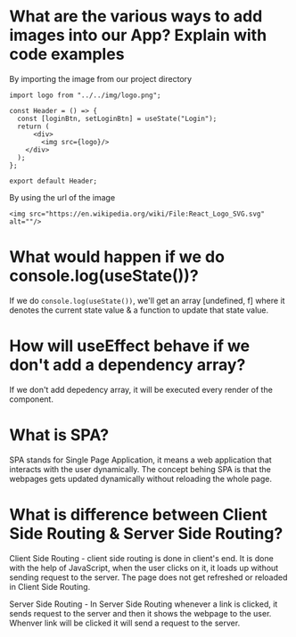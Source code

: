 # What are the various ways to add images into our App? Explain with code examples
By importing the image from our project directory
```
import logo from "../../img/logo.png";

const Header = () => {
  const [loginBtn, setLoginBtn] = useState("Login");
  return (
      <div>
        <img src={logo}/>
    </div>
  );
};

export default Header;
```
By using the url of the image
```
<img src="https://en.wikipedia.org/wiki/File:React_Logo_SVG.svg" alt=""/>
```

# What would happen if we do console.log(useState())?
If we do `console.log(useState())`, we'll get an array [undefined, f] where it denotes the current state value & a function to update that state value.

# How will useEffect behave if we don't add a dependency array?
If we don't add depedency array, it will be executed every render of the component.

# What is SPA?
SPA stands for Single Page Application, it means a web application that interacts with the user dynamically. The concept behing SPA is that the webpages gets updated dynamically without reloading the whole page.

# What is difference between Client Side Routing & Server Side Routing?
Client Side Routing - client side routing is done in client's end. It is done with the help of JavaScript, when the user clicks on it, it loads up without sending request to the server. The page does not get refreshed or reloaded in Client Side Routing.

Server Side Routing - In Server Side Routing whenever a link is clicked, it sends request to the server and then it shows the webpage to the user. Whenver link will be clicked it will send a request to the server.